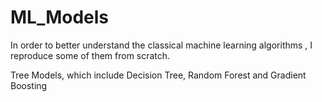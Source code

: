 # ML_Models
In order to better understand the classical machine learning algorithms , I reproduce some of them from scratch.

Tree Models, which include Decision Tree, Random Forest and Gradient Boosting
